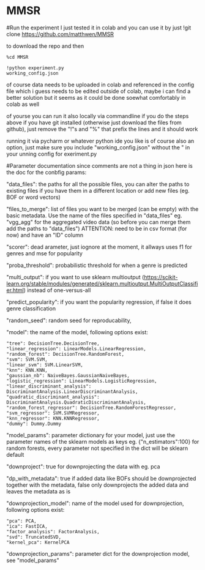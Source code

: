 # MMSR

#Run the experiment
I just tested it in colab and you can use it by just
!git clone https://github.com/matthwen/MMSR

to download the repo and then

    %cd MMSR

    !python experiment.py 
    working_config.json

of course data needs to be uploaded in colab and referenced in the config file which i guess needs to be edited outside of colab, maybe i can find a better solution but it seems as it could be done soewhat comfortably in colab as well

of yourse you can run it also locally via commandline if you do the steps above if you have git installed (otherwise just download the files from github), just remove the "!"s and "%" that prefix the lines and it should work

running it via pycharm or whatever python ide you like is of course also an option, just make sure you include "working_config.json" without the " in your unning config for exeriment.py

#Parameter documentation
since comments are not a thing in json here is the doc for the conbfig params:

"data_files": the paths for all the possible files, you can alter the paths to existing files if you have them in a different location or add new files (eg. BOF or word vectors)

"files_to_merge": list of files you want to be merged (can be empty) with the basic metadata. Use the name of the files specified in "data_files" eg. "vgg_agg" for the aggregated video data (so before you can merge them add the paths to "data_files") ATTENTION: need to be in csv format (for now) and have an "ID" column

"scorer": dead arameter, just iognore at the moment, it allways uses f1 for genres and mse for popularity

"proba_threshold": probabilistic threshold for when a genre is predicted

"multi_output": if you want to use sklearn multioutput (https://scikit-learn.org/stable/modules/generated/sklearn.multioutput.MultiOutputClassifier.html) instead of one-versus-all

"predict_popularity": if you want the popularity regression, if false it does genre classification

"random_seed": random seed for reproducability,

"model": the name of the model, following options exist:

    "tree": DecisionTree.DecisionTree,
    "linear_regression": LinearModels.LinearRegression,
    "random_forest": DecisionTree.RandomForest,
    "svm": SVM.SVM,
    "linear_svm": SVM.LinearSVM,
    "knn": KNN.KNN,
    "gaussian_nb": NaiveBayes.GaussianNaiveBayes,
    "logistic_regression": LinearModels.LogisticRegression,
    "linear_discriminant_analysis": DiscriminantAnalysis.LinearDiscriminantAnalysis,
    "quadratic_discriminant_analysis": DiscriminantAnalysis.QuadraticDiscriminantAnalysis,
    "random_forest_regressor": DecisionTree.RandomForestRegressor,
    "svm_regressor": SVM.SVMRegressor,
    "knn_regressor": KNN.KNNRegressor,
    "dummy": Dummy.Dummy

"model_params": parameter dictionary for your model, just use the parameter names of the sklearn models as keys eg. {"n_estimators":100} for random forests, every parameter not specified in the dict will be sklearn default

"downproject": true for downprojecting the data with eg. pca

"dp_with_metadata": true if added data like BOFs should be downprojected together with the metadata, false only downprojects the added data and leaves the metadata as is

"downprojection_model": name of the model used for downprojection, following options exist:

    "pca": PCA,
    "ica": FastICA,
    "factor_analysis": FactorAnalysis,
    "svd": TruncatedSVD,
    "kernel_pca": KernelPCA

"downprojection_params": parameter dict for the downprojection model, see "model_params"




